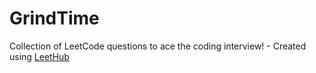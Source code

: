 # GrindTime
Collection of LeetCode questions to ace the coding interview! - Created using [LeetHub](https://github.com/QasimWani/LeetHub)
